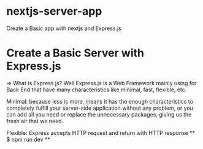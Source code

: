 # nextjs-server-app
Create a Basic app with nextjs and Express.js
# Create a Basic Server with Express.js
=> What is Express.js?
   Well Express.js is a Web Framework mainly using for Back End that have 
  many characteristics like minimal, fast, flexible, etc.

  Minimal: because less is more, means it has the enough characteristics to 
  completely fulfill your server-side application without any problem, or you 
  can add all you need or replace the unnecessary packages, giving us the fresh 
   air that we need.

  Flexible: Express accepts HTTP request and return with HTTP response
  ** $ npm run dev **
